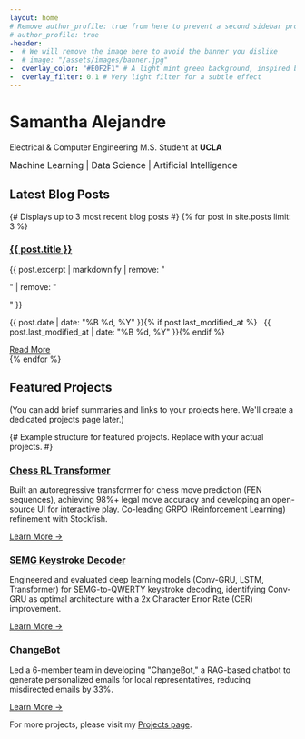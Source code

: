 ```yaml
---
layout: home
# Remove author_profile: true from here to prevent a second sidebar profile
# author_profile: true
-header:
-  # We will remove the image here to avoid the banner you dislike
-  # image: "/assets/images/banner.jpg"
-  overlay_color: "#E0F2F1" # A light mint green background, inspired by caihanlin.com
-  overlay_filter: 0.1 # Very light filter for a subtle effect
---
```


<div class="hero__content">
  <h1 id="welcome-to-my-personal-portfolio">Samantha Alejandre</h1>
  <p class="lead">Electrical & Computer Engineering M.S. Student at <span style="font-weight: bold;">UCLA</span></p>
  <p class="lead" style="font-size: 1.1em; margin-top: 0.5em;">Machine Learning | Data Science | Artificial Intelligence</p>
</div>


<h2 class="archive__item-title">Latest Blog Posts</h2>
{# Displays up to 3 most recent blog posts #}
{% for post in site.posts limit: 3 %}
  <article class="archive__item">
    <h3 class="archive__item-title" itemprop="headline">
      <a href="{{ post.url | relative_url }}" rel="permalink">{{ post.title }}</a>
    </h3>
    <p class="archive__item-excerpt" itemprop="description">{{ post.excerpt | markdownify | remove: "<p>" | remove: "</p>" }}</p>
    <p class="page__meta"><i class="far fa-calendar-alt" aria-hidden="true"></i> <time datetime="{{ post.date | date_to_xmlschema }}">{{ post.date | date: "%B %d, %Y" }}</time>{% if post.last_modified_at %} &nbsp; <i class="fas fa-fw fa-pencil-alt" aria-hidden="true"></i> <time datetime="{{ post.last_modified_at | date_to_xmlschema }}">{{ post.last_modified_at | date: "%B %d, %Y" }}</time>{% endif %}</p>
    <a href="{{ post.url | relative_url }}" class="btn btn--primary">Read More</a>
  </article>
{% endfor %}

<h2 class="archive__item-title">Featured Projects</h2>
<p>(You can add brief summaries and links to your projects here. We'll create a dedicated projects page later.)</p>

{# Example structure for featured projects. Replace with your actual projects. #}
<div class="feature__wrapper">
  <div class="feature__item">
    <div class="archive__item">
      <h3 class="archive__item-title" itemprop="headline">
        <a href="/projects/#chess-rl-transformer" rel="permalink">Chess RL Transformer</a>
      </h3>
      <p class="archive__item-excerpt" itemprop="description">Built an autoregressive transformer for chess move prediction (FEN sequences), achieving 98%+ legal move accuracy and developing an open-source UI for interactive play. Co-leading GRPO (Reinforcement Learning) refinement with Stockfish.</p>
      <a href="/projects/#chess-rl-transformer" class="btn btn--primary">Learn More &rarr;</a>
    </div>
  </div>

  <div class="feature__item">
    <div class="archive__item">
      <h3 class="archive__item-title" itemprop="headline">
        <a href="/projects/#semg-keystroke-decoder" rel="permalink">SEMG Keystroke Decoder</a>
      </h3>
      <p class="archive__item-excerpt" itemprop="description">Engineered and evaluated deep learning models (Conv-GRU, LSTM, Transformer) for SEMG-to-QWERTY keystroke decoding, identifying Conv-GRU as optimal architecture with a 2x Character Error Rate (CER) improvement.</p>
      <a href="/projects/#semg-keystroke-decoder" class="btn btn--primary">Learn More &rarr;</a>
    </div>
  </div>

  <div class="feature__item">
    <div class="archive__item">
      <h3 class="archive__item-title" itemprop="headline">
        <a href="/projects/#changebot" rel="permalink">ChangeBot</a>
      </h3>
      <p class="archive__item-excerpt" itemprop="description">Led a 6-member team in developing "ChangeBot," a RAG-based chatbot to generate personalized emails for local representatives, reducing misdirected emails by 33%.</p>
      <a href="#changebot" class="btn btn--primary">Learn More &rarr;</a>
    </div>
  </div>
</div>

<p>For more projects, please visit my <a href="{{ '/projects/' | relative_url }}">Projects page</a>.</p>

